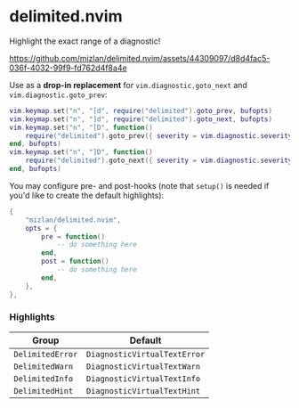 # delimited.nvim

Highlight the exact range of a diagnostic!

https://github.com/mizlan/delimited.nvim/assets/44309097/d8d4fac5-036f-4032-99f9-fd762d4f8a4e

Use as a **drop-in replacement** for `vim.diagnostic.goto_next` and
`vim.diagnostic.goto_prev`:

```lua
vim.keymap.set("n", "[d", require("delimited").goto_prev, bufopts)
vim.keymap.set("n", "]d", require("delimited").goto_next, bufopts)
vim.keymap.set("n", "[D", function()
    require("delimited").goto_prev({ severity = vim.diagnostic.severity.ERROR })
end, bufopts)
vim.keymap.set("n", "]D", function()
    require("delimited").goto_next({ severity = vim.diagnostic.severity.ERROR })
end, bufopts)
```

You may configure pre- and post-hooks (note that `setup()` is needed if you'd
like to create the default highlights):

```lua
{
    "mizlan/delimited.nvim",
    opts = {
        pre = function()
            -- do something here
        end,
        post = function()
            -- do something here
        end,
    },
},
```

### Highlights

| Group            | Default                      |
|------------------|------------------------------|
| `DelimitedError` | `DiagnosticVirtualTextError` |
| `DelimitedWarn`  | `DiagnosticVirtualTextWarn`  |
| `DelimitedInfo`  | `DiagnosticVirtualTextInfo`  |
| `DelimitedHint`  | `DiagnosticVirtualTextHint`  |
